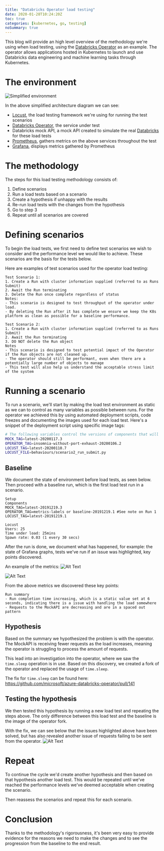 ```yaml
---
title: "Databricks Operator load testing"
date: 2020-01-28T10:24:20Z
toc: true
categories: [kubernetes, go, testing]
noSummary: true
---
```


This blog will provide an high level overview of the methodology we're using when load testing, using the [Databricks Operator](https://github.com/microsoft/azure-databricks-operator) as an example.
The operator allows applications hosted in Kubernetes to launch and use Databricks data engineering and machine learning tasks through Kubernetes.

# The environment

![Simplified environment](https://dev-to-uploads.s3.amazonaws.com/i/v70vm6f13e51a8f513eh.png)

In the above simplified architecture diagram we can see:

- [Locust](https://locust.io/), the load testing framework we're using for running the test scenarios
- [Databricks Operator](https://github.com/microsoft/azure-databricks-operator), the service under test
- Databricks mock API, a mock API created to simulate the real [Databricks](https://databricks.com/) for these load tests
- [Prometheus](https://prometheus.io/), gathers metrics on the above services throughout the test
- [Grafana](https://grafana.com/), displays metrics gathered by Prometheus 

# The methodology

The steps for this load testing methodology consists of:

1. Define scenarios 
2. Run a load tests based on a scenario
3. Create a hypothesis if unhappy with the results
  1. Re-run load tests with the changes from the hypothesis
  2. Go to step 3
6. Repeat until all scenarios are covered 

# Defining scenarios

To begin the load tests, we first need to define test scenarios we wish to consider and the performance level we would like to achieve. These scenarios are the basis for the tests below.

Here are examples of test scenarios used for the operator load testing:
```
Test Scenario 1:
1. Create a Run with cluster information supplied (referred to as Runs Submit)
2. Await the Run terminating
3. Delete the Run once complete regardless of status
Notes:
- This scenario is designed to test throughput of the operator under load.
- By deleting the Run after it has complete we ensure we keep the K8s platform as clean as possible for a baseline performance.

Test Scenario 2:
1. Create a Run with cluster information supplied (referred to as Runs Submit)
2. Await the Run terminating
3. DO NOT delete the Run object
Notes
- This scenario is designed to test potential impact of the Operator if the Run objects are not cleaned up.
- The operator should still be performant, even when there are a potentially large number of objects to manage
- This test will also help us understand the acceptable stress limit of the system
```

# Running a scenario

To run a scenario, we'll start by making the load test environment as static as we can to control as many variables as possible between runs. For the operator we achieved this by using automated deployment scripts, code freezes and documenting the images used for each load test. Here's a snippet of the deployment script using specific image tags:


```bash
# The following variables control the versions of components that will be deployed
MOCK_TAG=latest-20200117.3
OPERATOR_TAG=insomnia-without-port-exhaust-20200106.2
LOCUST_TAG=latest-20200110.7
LOCUST_FILE=behaviours/scenario2_run_submit.py
```

## Baseline

We document the state of environment before load tests, as seen below. Then proceed with a baseline run, which is the first load test run in a scenario. 

```
Setup
Components
MOCK_TAG=latest-20191219.3
OPERATOR_TAG=metrics-labels or baseline-20191219.1 #See note on Run 1
LOCUST_TAG=latest-20191219.1

Locust
Users: 25
Time under load: 25mins
Spawn rate: 0.03 (1 every 30 secs)
```

After the run is done, we document what has happened, for example: the state of Grafana graphs, tests we've run if an issue was highlighted, key points discovered.

An example of the metrics:
![Alt Text](https://dev-to-uploads.s3.amazonaws.com/i/84r01d0svnmaptrdsb3k.png)

![Alt Text](https://dev-to-uploads.s3.amazonaws.com/i/4ttnf2ch93g7e913n3pd.png)


From the above metrics we discovered these key points:
```
Run summary
- Run completion time increasing, which is a static value set at 6 seconds, indicating there is a issue with handling the load somewhere
- Requests to the MockAPI are decreasing and are in a spaced out pattern
```

## Hypothesis

Based on the summary we hypothesized the problem is with the operator. The MockAPI is receiving fewer requests as the load increases, meaning the operator is struggling to process the amount of requests.

This lead into an investigation into the operator, where we saw the `time.sleep` operation is in use. Based on this discovery, we created a fork of the operator and replaced the usage of `time.sleep`.

The fix for `time.sleep` can be found here: <https://github.com/microsoft/azure-databricks-operator/pull/141>

## Testing the hypothesis 

We then tested this hypothesis by running a new load test and repeating the steps above. The only difference between this load test and the baseline is the image of the operator fork.

With the fix, we can see below that the issues highlighted above have been solved, but has also revealed another issue of requests failing to be sent from the operator. 
![Alt Text](https://dev-to-uploads.s3.amazonaws.com/i/30wxugujhuamv1a580ey.png)

# Repeat

To continue the cycle we'd create another hypothesis and then based on that hypothesis another load test. This would be repeated until we've reached the performance levels we've deemed acceptable when creating the scenario. 

Then reassess the scenarios and repeat this for each scenario. 

# Conclusion

Thanks to the methodology's rigorousness, it's been very easy to provide evidence for the reasons we need to make the changes and to see the progression from the baseline to the end result.